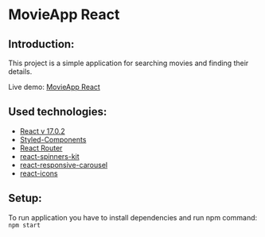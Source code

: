 # MovieApp React

## Introduction:

This project is a simple application for searching movies and finding their details.

Live demo: [MovieApp React](https://vera98d.github.io/movie-app-react/)

## Used technologies:

- [React v 17.0.2](https://reactjs.org)
- [Styled-Components](https://styled-components.com/)
- [React Router](https://reactrouter.com)
- [react-spinners-kit](https://www.npmjs.com/package/react-spinners-kit)
- [react-responsive-carousel]([https://reactrouter.com](https://www.npmjs.com/package/react-responsive-carousel))
- [react-icons](https://react-icons.github.io/react-icons/)

## Setup:

To run application you have to install dependencies and run npm command: `npm start`
